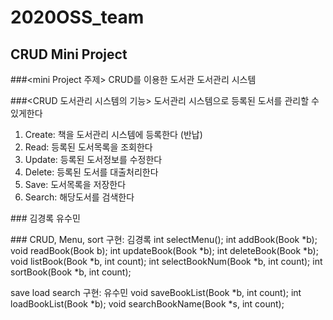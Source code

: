 # 2020OSS_team
## CRUD Mini Project

###<mini Project 주제>
  CRUD를 이용한 도서관 도서관리 시스템

###<CRUD 도서관리 시스템의 기능>
  도서관리 시스템으로 등록된 도서를 관리할 수 있게한다 
  1. Create: 책을 도서관리 시스템에 등록한다 (반납)
  2. Read: 등록된 도서목록을 조회한다
  3. Update: 등록된 도서정보를 수정한다
  4. Delete: 등록된 도서를 대출처리한다
  5. Save: 도서목록을 저장한다
  6. Search: 해당도서를 검색한다

###<Team member>
  김경록
  유수민

###<Part in charge>
  CRUD, Menu, sort 구현: 김경록
    int selectMenu(); 
    int addBook(Book *b); 
    void readBook(Book b);
    int updateBook(Book *b);
    int deleteBook(Book *b); 
    void listBook(Book *b, int count); 
    int selectBookNum(Book *b, int count); 
    int sortBook(Book *b, int count);
    
  save load search 구현: 유수민
    void saveBookList(Book *b, int count);
    int loadBookList(Book *b); 
    void searchBookName(Book *s, int count); 
